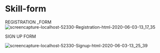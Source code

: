 # Skill-form

REGISTRATION _FORM
![screencapture-localhost-52330-Registration-html-2020-06-03-13_17_35](https://user-images.githubusercontent.com/64662434/83610749-94049c00-a59d-11ea-874e-08d333641093.png)


SIGN UP FORM

![screencapture-localhost-52330-Signup-html-2020-06-03-13_25_39](https://user-images.githubusercontent.com/64662434/83610979-ecd43480-a59d-11ea-9133-71291f54bd8f.jpg)
